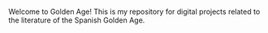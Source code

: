 Welcome to Golden Age!
This is my repository for digital projects related to the literature of the Spanish Golden Age.